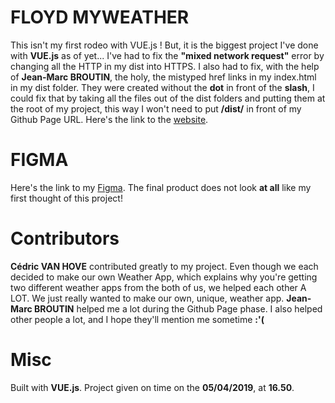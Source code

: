 # FLOYD MYWEATHER

This isn't my first rodeo with VUE.js ! But, it is the biggest project I've done with **VUE.js** as of yet...
I've had to fix the **"mixed network request"** error by changing all the HTTP in my dist into HTTPS.
I also had to fix, with the help of **Jean-Marc BROUTIN**, the holy, the mistyped href links in my index.html in my dist folder. They were created without the **dot** in front of the **slash**, I could fix that by taking all the files out of the dist folders and putting them at the root of my project, this way I won't need to put **/dist/** in front of my Github Page URL.
Here's the link to the [website](https://jean-oikonomou.github.io/FLOYDMYWEATHER/dist/#).

# FIGMA

Here's the link to my [Figma](https://www.figma.com/file/MUSukZoNaNOy8YAq28198SkW/OpenWeatherMap?node-id=0%3A1). The final product does not look **at all** like my first thought of this project!

# Contributors

**Cédric VAN HOVE** contributed greatly to my project. Even though we each decided to make our own Weather App, which explains why you're getting two different weather apps from the both of us, we helped each other A LOT. We just really wanted to make our own, unique, weather app. **Jean-Marc BROUTIN** helped me a lot during the Github Page phase. I also helped other people a lot, and I hope they'll mention me sometime **:'(**

# Misc

Built with **VUE.js**. Project given on time on the **05/04/2019**, at **16.50**.
